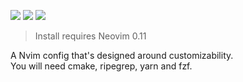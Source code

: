 
<a href="https://dotfyle.com/danielosw/gearnvim"><img src="https://dotfyle.com/danielosw/gearnvim/badges/plugins?style=flat" /></a>
<a href="https://dotfyle.com/danielosw/gearnvim"><img src="https://dotfyle.com/danielosw/gearnvim/badges/leaderkey?style=flat" /></a>
<a href="https://dotfyle.com/danielosw/gearnvim"><img src="https://dotfyle.com/danielosw/gearnvim/badges/plugin-manager?style=flat" /></a>
 > Install requires Neovim 0.11 

A Nvim config that's designed around customizability.  
You will need cmake, ripegrep, yarn and fzf.
